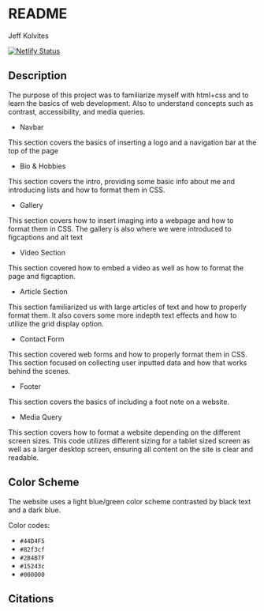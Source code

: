 # README


Jeff Kolvites

[![Netlify Status](https://api.netlify.com/api/v1/badges/a6ef272e-d59f-401e-9a7d-61d5970260d0/deploy-status)](https://app.netlify.com/sites/about-me-kolvitamins/deploys)

## Description

The purpose of this project was to familiarize myself with html+css and to learn the basics of web development. Also to understand concepts such as contrast, accessibility, and media queries.

* Navbar

 This section covers the basics of inserting a logo and a navigation bar at the top of the page

* Bio & Hobbies

This section covers the intro, providing some basic info about me and introducing lists and how to format them in CSS.

* Gallery

This section covers how to insert imaging into a webpage and how to format them in CSS. The gallery is also where we were introduced to figcaptions and alt text

* Video Section

This section covered how to embed a video as well as how to format the page and figcaption.

* Article Section

This section familiarized us with large articles of text and how to properly format them. It also covers some more indepth text effects and how to utilize the grid display option.

* Contact Form

This section covered web forms and how to properly format them in CSS. This section focused on collecting user inputted data and how that works behind the scenes.

* Footer

This section covers the basics of including a foot note on a website.

* Media Query

This section covers how to format a website depending on the different screen sizes. This code utilizes different sizing for a tablet sized screen as well as a larger desktop screen, ensuring all content on the site is clear and readable.  

## Color Scheme

The website uses a light blue/green color scheme contrasted by black text and a dark blue.

Color codes:
* `#44D4F5`
* `#82f3cf`
* `#2B4B7F`
* `#15243c`
* `#000000`

## Citations